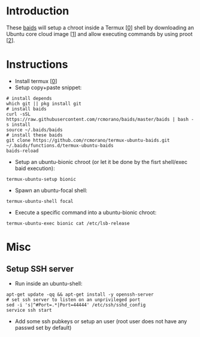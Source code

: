 # Introduction

These [baids] will setup a chroot inside a Termux [[0]] shell by downloading an Ubuntu core cloud image [[1]] and allow executing commands by using proot [[2]].

# Instructions

* Install termux [[0]]
* Setup copy+paste snippet:
```
# install depends
which git || pkg install git
# install baids
curl -sSL https://raw.githubusercontent.com/rcmorano/baids/master/baids | bash -s install
source ~/.baids/baids
# install these baids
git clone https://github.com/rcmorano/termux-ubuntu-baids.git  ~/.baids/functions.d/termux-ubuntu-baids
baids-reload
```
* Setup an ubuntu-bionic chroot (or let it be done by the fisrt shell/exec baid execution):
```
termux-ubuntu-setup bionic
```
* Spawn an ubuntu-focal shell:
```
termux-ubuntu-shell focal 
```
* Execute a specific command into a ubuntu-bionic chroot:
```
termux-ubuntu-exec bionic cat /etc/lsb-release
```

# Misc

## Setup SSH server

* Run inside an ubuntu-shell:
```
apt-get update -qq && apt-get install -y openssh-server
# set ssh server to listen on an unprivileged port
sed -i 's|^#Port=.*|Port=44444' /etc/ssh/sshd_config
service ssh start
```
* Add some ssh pubkeys or setup an user (root user does not have any passwd set by default)


[baids]: https://github.com/rcmorano/baids
[0]: https://play.google.com/store/apps/details?id=com.termux
[1]: https://partner-images.canonical.com/core
[2]: https://wiki.termux.com/wiki/PRoot
